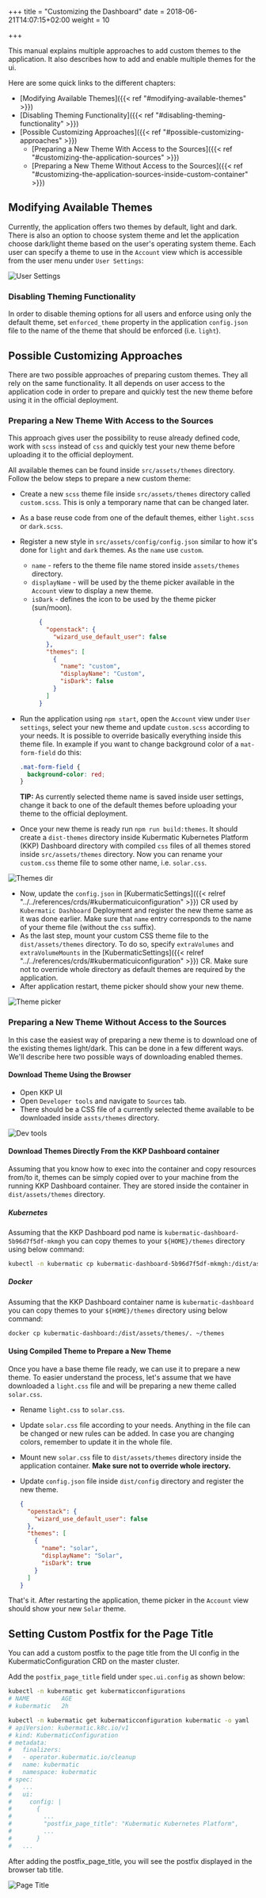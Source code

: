 +++
title = "Customizing the Dashboard"
date = 2018-06-21T14:07:15+02:00
weight = 10

+++

This manual explains multiple approaches to add custom themes to the application. It also describes how to add and enable multiple themes for the ui.

Here are some quick links to the different chapters:

- [Modifying Available Themes]({{< ref "#modifying-available-themes" >}})
- [Disabling Theming Functionality]({{< ref "#disabling-theming-functionality" >}})
- [Possible Customizing Approaches]({{< ref "#possible-customizing-approaches" >}})
  - [Preparing a New Theme With Access to the Sources]({{< ref "#customizing-the-application-sources" >}})
  - [Preparing a New Theme Without Access to the Sources]({{< ref "#customizing-the-application-sources-inside-custom-container" >}})

## Modifying Available Themes

Currently, the application offers two themes by default, light and dark. There is also an option to choose system theme and let the application choose dark/light theme based
on the user's operating system theme. Each user can specify a theme to use in the `Account` view which is accessible from the user menu under `User Settings`:

![User Settings](@/images/ui/user-settings.png?classes=shadow,border "User Settings")

### Disabling Theming Functionality

In order to disable theming options for all users and enforce using only the default theme, set
`enforced_theme` property in the application `config.json` file to the name of the theme that should be enforced (i.e. `light`).

## Possible Customizing Approaches

There are two possible approaches of preparing custom themes. They all rely on the same functionality. It all depends on user access to the application code in order
to prepare and quickly test the new theme before using it in the official deployment.

### Preparing a New Theme With Access to the Sources

This approach gives user the possibility to reuse already defined code, work with `scss` instead of `css`
and quickly test your new theme before uploading it to the official deployment.

All available themes can be found inside `src/assets/themes` directory. Follow the below steps to prepare a new custom theme:

- Create a new `scss` theme file inside `src/assets/themes` directory called `custom.scss`. This is only a temporary name that can be changed later.
- As a base reuse code from one of the default themes, either `light.scss` or `dark.scss`.
- Register a new style in `src/assets/config/config.json` similar to how it's done for `light` and `dark` themes. As the `name` use `custom`.
  - `name` - refers to the theme file name stored inside `assets/themes` directory.
  - `displayName` - will be used by the theme picker available in the `Account` view to display a new theme.
  - `isDark` - defines the icon to be used by the theme picker (sun/moon).
    ```json
      {
        "openstack": {
          "wizard_use_default_user": false
        },
        "themes": [
          {
            "name": "custom",
            "displayName": "Custom",
            "isDark": false
          }
        ]
      }
    ```

- Run the application using `npm start`, open the `Account` view under `User settings`, select your new theme and update `custom.scss` according to your needs.
  It is possible to override basically everything inside this theme file. In example if you want to change background color of a `mat-form-field` do this:
  ```scss
  .mat-form-field {
    background-color: red;
  }
  ```
  **TIP:** As currently selected theme name is saved inside user settings, change it back to one of the default themes before uploading your theme to the official deployment.
- Once your new theme is ready run `npm run build:themes`. It should create a `dist-themes` directory inside Kubermatic Kubernetes Platform (KKP) Dashboard directory with compiled `css` files of all themes
  stored inside `src/assets/themes` directory. Now you can rename your `custom.css` theme file to some other name, i.e. `solar.css`.

![Themes dir](@/images/ui/themes-dir.png?classes=shadow,border "Themes dir")

- Now, update the `config.json` in [KubermaticSettings]({{< relref "../../references/crds/#kubermaticuiconfiguration" >}}) CR used by `Kubermatic Dashboard` Deployment and register the new theme same as it was done earlier.
  Make sure that `name` entry corresponds to the name of your theme file (without the `css` suffix).
- As the last step, mount your custom CSS theme file to the `dist/assets/themes` directory. To do so, specify `extraVolumes` and `extraVolumeMounts` in the [KubermaticSettings]({{< relref "../../references/crds/#kubermaticuiconfiguration" >}}) CR. Make sure not to override whole directory as default themes are required by the application.
- After application restart, theme picker should show your new theme.

![Theme picker](@/images/ui/custom-theme.png?classes=shadow,border "Theme picker")

### Preparing a New Theme Without Access to the Sources

In this case the easiest way of preparing a new theme is to download one of the existing themes light/dark. This can be done in a few different ways.
We'll describe here two possible ways of downloading enabled themes.

#### Download Theme Using the Browser

- Open KKP UI
- Open `Developer tools` and navigate to `Sources` tab.
- There should be a CSS file of a currently selected theme available to be downloaded inside `assts/themes` directory.

![Dev tools](@/images/ui/developer-tools.png?classes=shadow,border "Dev tools")

#### Download Themes Directly From the KKP Dashboard container

Assuming that you know how to exec into the container and copy resources from/to it, themes can be simply copied over to your machine
from the running KKP Dashboard container. They are stored inside the container in `dist/assets/themes` directory.

##### Kubernetes

Assuming that the KKP Dashboard pod name is `kubermatic-dashboard-5b96d7f5df-mkmgh` you can copy themes to your `${HOME}/themes` directory using below command:

```bash
kubectl -n kubermatic cp kubermatic-dashboard-5b96d7f5df-mkmgh:/dist/assets/themes ~/themes
```

##### Docker

Assuming that the KKP Dashboard container name is `kubermatic-dashboard` you can copy themes to your `${HOME}/themes` directory using below command:

```bash
docker cp kubermatic-dashboard:/dist/assets/themes/. ~/themes
```

#### Using Compiled Theme to Prepare a New Theme

Once you have a base theme file ready, we can use it to prepare a new theme. To easier understand the process, let's
assume that we have downloaded a `light.css` file and will be preparing a new theme called `solar.css`.

- Rename `light.css` to `solar.css`.
- Update `solar.css` file according to your needs. Anything in the file can be changed or new rules can be added.
   In case you are changing colors, remember to update it in the whole file.
- Mount new `solar.css` file to `dist/assets/themes` directory inside the application container. **Make sure not to override whole irectory.**
- Update `config.json` file inside `dist/config` directory and register the new theme.

    ```json
    {
      "openstack": {
        "wizard_use_default_user": false
      },
      "themes": [
        {
          "name": "solar",
          "displayName": "Solar",
          "isDark": true
        }
      ]
    }
    ```

That's it. After restarting the application, theme picker in the `Account` view should show your new `Solar` theme.

## Setting Custom Postfix for the Page Title

You can add a custom postfix to the page title from the UI config in the KubermaticConfiguration CRD on the master cluster.

Add the `postfix_page_title` field under `spec.ui.config` as shown below:

```bash
kubectl -n kubermatic get kubermaticconfigurations
# NAME         AGE
# kubermatic   2h

kubectl -n kubermatic get kubermaticconfiguration kubermatic -o yaml
# apiVersion: kubermatic.k8c.io/v1
# kind: KubermaticConfiguration
# metadata:
#   finalizers:
#   - operator.kubermatic.io/cleanup
#   name: kubermatic
#   namespace: kubermatic
# spec:
#   ...
#   ui:
#     config: |
#       {
#         ...
#         "postfix_page_title": "Kubermatic Kubernetes Platform",
#         ...
#       }
#   ...
```

After adding the postfix_page_title, you will see the postfix displayed in the browser tab title.

![Page Title](@/images/ui/page-title.png?classes=shadow,border "Page title")
